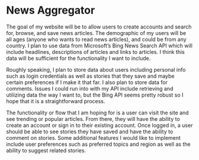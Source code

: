 # News Aggregator

The goal of my website will be to allow users to create accounts and search for, browse, and save news articles. The demographic of my users will be all ages (anyone who wants to read news articles), and could be from any country. I plan to use data from Microsoft’s Bing News Search API which will include headlines, descriptions of articles and links to articles. I think this data will be sufficient for the functionality I want to include.

Roughly speaking, I plan to store data about users including personal info such as login credentials as well as stories that they save and maybe certain preferences if I make it that far. I also plan to store data for comments. Issues I could run into with my API include retrieving and utilizing data the way I want to, but the Bing API seems pretty robust so I hope that it is a straightforward process.

The functionality or flow that I am hoping for is a user can visit the site and see trending or popular articles. From there, they will have the ability to create an account or sign in to their existing account. Once logged in, a user should be able to see stories they have saved and have the ability to comment on stories. Some additional features I would like to implement include user preferences such as preferred topics and region as well as the ability to suggest related stories.



